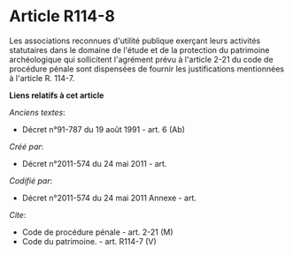 # Article R114-8

Les associations reconnues d'utilité publique exerçant leurs activités statutaires dans le domaine de l'étude et de la
protection du patrimoine archéologique qui sollicitent l'agrément prévu à l'article 2-21 du code de procédure pénale sont
dispensées de fournir les justifications mentionnées à l'article R. 114-7.

**Liens relatifs à cet article**

_Anciens textes_:

  - Décret n°91-787 du 19 août 1991 - art. 6 (Ab)

_Créé par_:

  - Décret n°2011-574 du 24 mai 2011  - art.

_Codifié par_:

  - Décret n°2011-574 du 24 mai 2011 Annexe - art.

_Cite_:

  - Code de procédure pénale - art. 2-21 (M)
  - Code du patrimoine. - art. R114-7 (V)
